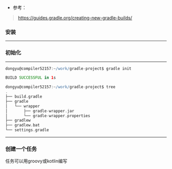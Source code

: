 - 参考：
> https://guides.gradle.org/creating-new-gradle-builds/


### 安装
---

### 初始化
----
```gradle
dongyu@compiler52157:~/work/gradle-project$ gradle init

BUILD SUCCESSFUL in 1s

dongyu@compiler52157:~/work/gradle-project$ tree
.
├── build.gradle
├── gradle
│   └── wrapper
│       ├── gradle-wrapper.jar
│       └── gradle-wrapper.properties
├── gradlew
├── gradlew.bat
└── settings.gradle
```
----

### 创建一个任务
任务可以用groovy或kotlin编写
